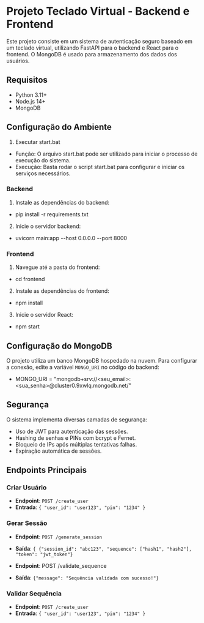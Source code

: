 # Projeto Teclado Virtual - Backend e Frontend

Este projeto consiste em um sistema de autenticação seguro baseado em um teclado virtual, utilizando FastAPI para o backend e React para o frontend. O MongoDB é usado para armazenamento dos dados dos usuários.

## Requisitos

- Python 3.11+
- Node.js 14+
- MongoDB

## Configuração do Ambiente

1. Executar start.bat
* Função: O arquivo start.bat pode ser utilizado para iniciar o processo de execução do sistema.
* Execução: Basta rodar o script start.bat para configurar e iniciar os serviços necessários.

### Backend

1. Instale as dependências do backend:

* pip install -r requirements.txt

2. Inicie o servidor backend:

* uvicorn main:app --host 0.0.0.0 --port 8000

### Frontend

1. Navegue até a pasta do frontend:

* cd frontend

2. Instale as dependências do frontend:

* npm install

3. Inicie o servidor React:

* npm start

## Configuração do MongoDB

O projeto utiliza um banco MongoDB hospedado na nuvem. Para configurar a conexão, edite a variável `MONGO_URI` no código do backend:

* MONGO_URI = "mongodb+srv://<seu_email>:<sua_senha>@cluster0.9xwlq.mongodb.net/"


## Segurança

O sistema implementa diversas camadas de segurança:

- Uso de JWT para autenticação das sessões.
- Hashing de senhas e PINs com bcrypt e Fernet.
- Bloqueio de IPs após múltiplas tentativas falhas.
- Expiração automática de sessões.

## Endpoints Principais

### Criar Usuário

- **Endpoint**: `POST /create_user`
- **Entrada**: `{
  "user_id": "user123",
  "pin": "1234"
}`



### Gerar Sessão

- **Endpoint**: `POST /generate_session`
- **Saída**: `{
 {"session_id": "abc123", "sequence": ["hash1", "hash2"], "token": "jwt_token"}`


- **Endpoint**: POST /validate_sequence
- **Saída**: `{"message": "Sequência validada com sucesso!"}`

### Validar Sequência

- **Endpoint**: `POST /create_user`
- **Entrada**: `{
  "user_id": "user123",
  "pin": "1234"
}`


